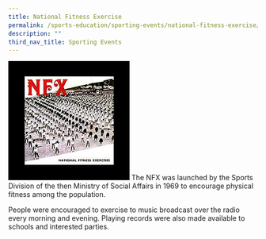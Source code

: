 ```yaml
---
title: National Fitness Exercise
permalink: /sports-education/sporting-events/national-fitness-exercise/
description: ""
third_nav_title: Sporting Events
---
```


![NFX](/images/Sport%20Education/Sporting%20Events/nfx.jpeg)
The NFX was launched by the Sports Division of the then Ministry of Social Affairs in 1969 to encourage physical fitness among the population. 

People were encouraged to exercise to music broadcast over the radio every morning and evening. Playing records were also made available to schools and interested parties.